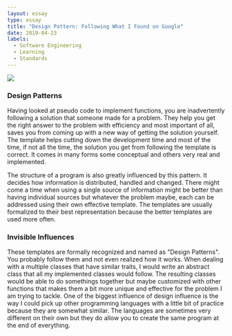 ```yaml
---
layout: essay
type: essay
title: "Design Pattern: Following What I Found on Google"
date: 2019-04-23
labels:
  - Software Engineering
  - Learning
  - Standards
---
```



<img class="ui small centered rounded image" src="https://atendesigngroup.com/sites/default/files/styles/very_large/public/blog-design-patterns.png?itok=JMFdoWcY">

### Design Patterns

Having looked at pseudo code to implement functions, you are inadvertently following a solution that someone made for a problem. They help you get the right answer to the problem with efficiency and most important of all, saves you from coming up with a new way of getting the solution yourself. The template helps cutting down the development time and most of the time, if not all the time, the solution you get from following the template is correct. It comes in many forms some conceptual and others very real and implemented. 

The structure of a program is also greatly influenced by this pattern. It decides how information is distributed, handled and changed. There might come a time when using a single source of information might be better than having individual sources but whatever the problem maybe, each can be addressed using their own effective template. The templates are usually formalized to their best representation because the better templates are used more often. 

### Invisible Influences
These templates are formally recognized and named as "Design Patterns". You probably follow them and not even realized how it works. When dealing with a multiple classes that have similar traits, I would write an abstract class that all my implemented classes would follow. The resulting classes would be able to do somethings together but maybe customized with other functions that makes them a bit more unique and effective for the problem I am trying to tackle. One of the biggest influence of design influence is the way I could pick up other programming languages with a little bit of practice because they are somewhat similar. The languages are sometimes very different on their own but they do allow you to create the same program at the end of everything. 
